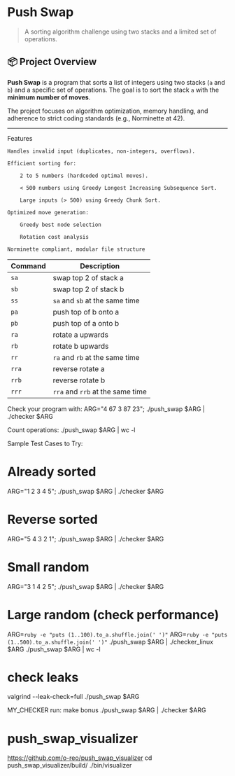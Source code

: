 # Push Swap

> A sorting algorithm challenge using two stacks and a limited set of operations.

## 📦 Project Overview

**Push Swap** is a program that sorts a list of integers using two stacks (`a` and `b`) and a specific set of operations. The goal is to sort the stack `a` with the **minimum number of moves**.

The project focuses on algorithm optimization, memory handling, and adherence to strict coding standards (e.g., Norminette at 42).

---

Features

    Handles invalid input (duplicates, non-integers, overflows).

    Efficient sorting for:

        2 to 5 numbers (hardcoded optimal moves).

		< 500 numbers using Greedy Longest Increasing Subsequence Sort.

        Large inputs (> 500) using Greedy Chunk Sort.

    Optimized move generation:

        Greedy best node selection

        Rotation cost analysis

    Norminette compliant, modular file structure



| Command | Description                      |
| ------- | -------------------------------- |
| `sa`    | swap top 2 of stack a            |
| `sb`    | swap top 2 of stack b            |
| `ss`    | `sa` and `sb` at the same time   |
| `pa`    | push top of b onto a             |
| `pb`    | push top of a onto b             |
| `ra`    | rotate a upwards                 |
| `rb`    | rotate b upwards                 |
| `rr`    | `ra` and `rb` at the same time   |
| `rra`   | reverse rotate a                 |
| `rrb`   | reverse rotate b                 |
| `rrr`   | `rra` and `rrb` at the same time |


Check your program with:
ARG="4 67 3 87 23"; ./push_swap $ARG | ./checker $ARG

Count operations:
./push_swap $ARG | wc -l

Sample Test Cases to Try:
# Already sorted
ARG="1 2 3 4 5"; ./push_swap $ARG | ./checker $ARG

# Reverse sorted
ARG="5 4 3 2 1"; ./push_swap $ARG | ./checker $ARG

# Small random
ARG="3 1 4 2 5"; ./push_swap $ARG | ./checker $ARG

# Large random (check performance)
ARG=`ruby -e "puts (1..100).to_a.shuffle.join(' ')"`
ARG=`ruby -e "puts (1..500).to_a.shuffle.join(' ')"`
./push_swap $ARG | ./checker_linux $ARG
./push_swap $ARG | wc -l

# check leaks
valgrind --leak-check=full ./push_swap $ARG 

MY_CHECKER
run: make bonus
./push_swap $ARG | ./checker $ARG

# push_swap_visualizer
https://github.com/o-reo/push_swap_visualizer
cd push_swap_visualizer/build/
./bin/visualizer 